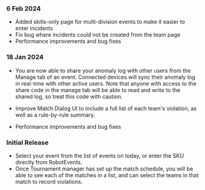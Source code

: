 ### 6 Feb 2024

- Added skills-only page for multi-division events to make it easier to enter incidents
- Fix bug where incidents could not be created from the team page
- Performance improvements and bug fixes

### 18 Jan 2024

- You are now able to share your anomaly log with other users from the Manage tab of an event.
  Connected devices will sync their anomaly log in real-time with other active users. Note that
  anyone with access to the share code in the manage tab will be able to read and write to the
  shared log, so treat this code with caution.

- Improve Match Dialog UI to include a full list of each team's violation, as well as a rule-by-rule summary.

- Performance improvements and bug fixes

### Initial Release

- Select your event from the list of events on today, or enter the SKU directly from RobotEvents.
- Once Tournament manager has set up the match schedule, you will be able to see each of the matches in a list, and can select the teams in that match to record violations.
